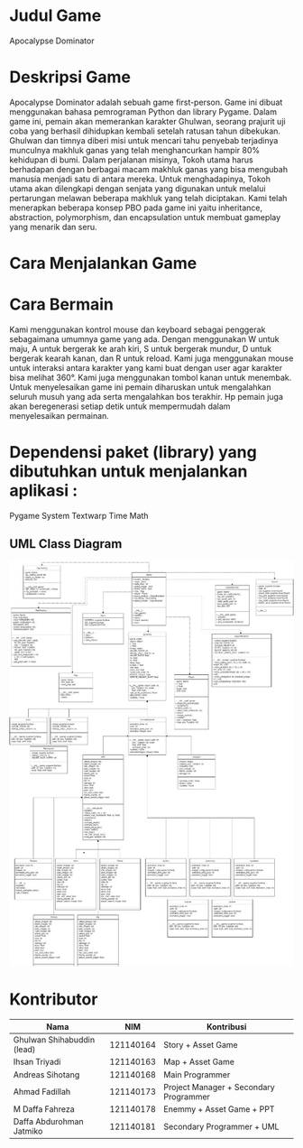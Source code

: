 # Judul Game

Apocalypse Dominator

# Deskripsi Game

Apocalypse Dominator adalah sebuah game first-person. Game ini dibuat menggunakan bahasa pemrograman Python dan library Pygame. Dalam game ini, pemain akan memerankan karakter Ghulwan, seorang prajurit uji coba yang berhasil dihidupkan kembali setelah ratusan tahun dibekukan. Ghulwan dan timnya diberi misi untuk mencari tahu penyebab terjadinya munculnya makhluk ganas yang telah menghancurkan hampir 80% kehidupan di bumi. Dalam perjalanan misinya, Tokoh utama harus berhadapan dengan berbagai macam makhluk ganas yang bisa mengubah manusia menjadi satu di antara mereka. Untuk menghadapinya, Tokoh utama akan dilengkapi dengan senjata yang digunakan untuk melalui pertarungan melawan beberapa makhluk yang telah diciptakan. Kami telah menerapkan beberapa konsep PBO pada game ini yaitu inheritance, abstraction, polymorphism, dan encapsulation untuk membuat gameplay yang menarik dan seru.

# Cara Menjalankan Game

# Cara Bermain

Kami menggunakan kontrol mouse dan keyboard sebagai penggerak sebagaimana umumnya game yang ada. Dengan menggunakan W untuk maju, A untuk bergerak ke arah kiri, S untuk bergerak mundur, D untuk bergerak kearah kanan, dan R untuk reload. Kami juga menggunakan mouse untuk interaksi antara karakter yang kami buat dengan user agar karakter bisa melihat 360°. Kami juga menggunakan tombol kanan untuk menembak. Untuk menyelesaikan game ini pemain diharuskan untuk mengalahkan seluruh musuh yang ada serta mengalahkan bos terakhir. Hp pemain juga akan beregenerasi setiap detik untuk mempermudah dalam menyelesaikan permainan.

# Dependensi paket (library) yang dibutuhkan untuk menjalankan aplikasi :

Pygame
System
Textwarp
Time
Math

## UML Class Diagram

![Contoh Gambar](DiagramUML.jpeg)

# Kontributor

| Nama                       | NIM       | Kontribusi                             |
| -------------------------- | --------- | -------------------------------------- |
| Ghulwan Shihabuddin (lead) | 121140164 | Story + Asset Game                     |
| Ihsan Triyadi              | 121140163 | Map + Asset Game                       |
| Andreas Sihotang           | 121140168 | Main Programmer                        |
| Ahmad Fadillah             | 121140173 | Project Manager + Secondary Programmer |
| M Daffa Fahreza            | 121140178 | Enemmy + Asset Game + PPT              |
| Daffa Abdurohman Jatmiko   | 121140181 | Secondary Programmer + UML             |
